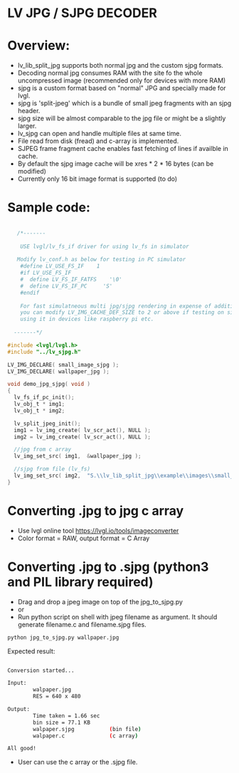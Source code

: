 # LV JPG / SJPG DECODER 

# Overview:
  - lv_lib_split_jpg supports both normal jpg and the custom sjpg formats.
  - Decoding normal jpg consumes RAM with the site fo the whole uncompressed image (recommended only for devices with more RAM)
  - sjpg is a custom format based on "normal" JPG and specially made for lvgl.
  - sjpg is 'split-jpeg' which is a bundle of small jpeg fragments with an sjpg header.
  - sjpg size will be almost comparable to the jpg file or might be a slightly larger.
  - lv_sjpg can open and handle multiple files at same time.
  - File read from disk (fread) and c-array is implemented.
  - SJPEG frame fragment cache enables fast fetching of lines if availble in cache.
  - By default the sjpg image cache will be xres * 2 * 16 bytes (can be modified)
  - Currently only 16 bit image format is supported (to do)
# Sample code:
```c 
    
   /*-------
   
    USE lvgl/lv_fs_if driver for using lv_fs in simulator
   
   Modify lv_conf.h as below for testing in PC simulator
    #define LV_USE_FS_IF	1
    #if LV_USE_FS_IF
    #  define LV_FS_IF_FATFS    '\0'
    #  define LV_FS_IF_PC     'S'
    #endif  
  
    For fast simulatneous multi jpg/sjpg rendering in expense of additional ram, 
    you can modify LV_IMG_CACHE_DEF_SIZE to 2 or above if testing on simulator or
    using it in devices like raspberry pi etc.
  
  -------*/

#include <lvgl/lvgl.h>
#include "../lv_sjpg.h"

LV_IMG_DECLARE( small_image_sjpg );
LV_IMG_DECLARE( wallpaper_jpg );

void demo_jpg_sjpg( void )
{
  lv_fs_if_pc_init();
  lv_obj_t * img1;
  lv_obj_t * img2;

  lv_split_jpeg_init();
  img1 = lv_img_create( lv_scr_act(), NULL );
  img2 = lv_img_create( lv_scr_act(), NULL );

  //jpg from c array
  lv_img_set_src( img1,  &wallpaper_jpg );      

  //sjpg from file (lv_fs)
  lv_img_set_src( img2,  "S.\\lv_lib_split_jpg\\example\\images\\small_image.sjpg" ); 
}


```
# Converting .jpg to jpg c array
  - Use lvgl online tool https://lvgl.io/tools/imageconverter 
  - Color format = RAW, output format = C Array
  
# Converting .jpg to .sjpg  (python3 and PIL library required)
- Drag and drop a jpeg image on top of the jpg_to_sjpg.py 
- or
- Run python script on shell with jpeg filename as argument. It should generate filename.c and filename.sjpg files.
```sh
python jpg_to_sjpg.py wallpaper.jpg
```
Expected result:
```sh

Conversion started...

Input:
        walpaper.jpg
        RES = 640 x 480

Output:
        Time taken = 1.66 sec
        bin size = 77.1 KB
        walpaper.sjpg           (bin file)
        walpaper.c              (c array)

All good!

```

- User can use the c array or the .sjpg file.

